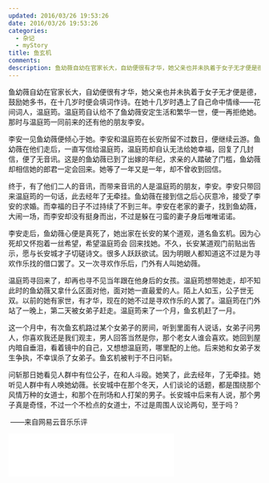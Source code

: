 ```yaml
---
updated: 2016/03/26 19:53:26
date: 2016/03/26 19:53:26
categories: 
  - 杂记
  - myStory
title: 鱼玄机
comments: 
description: 鱼幼薇自幼在官家长大，自幼便很有才华，她父亲也并未执着于女子无才便是德，鼓励她多书，在十几岁时便会填词作诗。在她十几岁时遇上了自己命中情缘——花间词人，温庭筠。温庭筠自认给不了鱼幼薇安定生活和繁华一世，便一再拒绝她。那时与温庭筠一同前来的还有他的朋友李安。李安一见鱼幼薇便倾心于她。李安和温庭筠在长安所留不过数日，便继续云游。鱼幼薇在他们走后，一直写信给温庭筠，温庭筠却自认无法给她幸福，回复了几封信，便了无音讯。这是的鱼幼薇已到了出嫁的年纪，求亲的人踏破了门槛，鱼幼薇却相信她的郎君一定会回来。她等了一年又是一年，却不曾收到回信。
---
```

鱼幼薇自幼在官家长大，自幼便很有才华，她父亲也并未执着于女子无才便是德，鼓励她多书，在十几岁时便会填词作诗。在她十几岁时遇上了自己命中情缘——花间词人，温庭筠。温庭筠自认给不了鱼幼薇安定生活和繁华一世，便一再拒绝她。那时与温庭筠一同前来的还有他的朋友李安。

 

李安一见鱼幼薇便倾心于她。李安和温庭筠在长安所留不过数日，便继续云游。鱼幼薇在他们走后，一直写信给温庭筠，温庭筠却自认无法给她幸福，回复了几封信，便了无音讯。这是的鱼幼薇已到了出嫁的年纪，求亲的人踏破了门槛，鱼幼薇却相信她的郎君一定会回来。她等了一年又是一年，却不曾收到回信。

 

终于，有了他们二人的音讯，而带来音讯的人是温庭筠的朋友，李安。李安只带回来温庭筠的一句话，此去经年了无牵挂。鱼幼薇在接到信之后心灰意冷，接受了李安的求婚。而幸福的日子不过持续了不到三年。李安在老家的妻子，找到鱼幼薇，大闹一场，而李安却没有挺身而出，不过是躲在刁蛮的妻子身后唯唯诺诺。

 

李安走后，鱼幼薇心便是真死了，她出家在长安的某个道观，道名鱼玄机。因为心死却又怀抱着一丝希望，希望温庭筠会 回来找她。不久，长安某道观门前贴出告示，愿与长安城才子切磋诗文。很多人跃跃欲试。因为明眼人都知道这不过是为寻欢作乐找的借口罢了。又一次寻欢作乐后，门外有人叫她幼薇。

 

温庭筠寻回来了，却再也寻不见当年跟在他身后的女孩。温庭筠想带她走，却不知此时的鱼幼薇又拿什么区面对他，面对她一直最爱的人。陌上人如玉，公子世无双。以前的她有家世，有才华，现在的她不过是寻欢作乐的人罢了。温庭筠在门外站了一晚上，第二天被女弟子赶走。温庭筠来了一个月，鱼玄机赶了一月。

 

这一个月中，有次鱼玄机路过某个女弟子的房间，听到里面有人说话，女弟子问男人，你喜欢我还是我们观主，男人回答当然是你，那个老女人谁会喜欢。她回到屋内暗自垂泪，看着镜中的自己，又想想温庭筠，哪里配的上他。后来她和女弟子发生争执，不幸误杀了女弟子。鱼玄机被判于不日问斩。

 

问斩那日她看见人群中有位公子，在和人斗殴。她笑了，此去经年，了无牵挂。她听见人群中有人唤她幼薇。长安城中在那个冬天，人们谈论的话题，都是围绕那个风情万种的女道士，和那个在刑场和人打架的男子。长安城中后来有人说，那个男子真是奇怪，不过一个不检点的女道士，不过是周围人议论两句，至于吗？

 

​                                                             ——来自网易云音乐乐评

<iframe src="//music.163.com/outchain/player?type=2&amp;id=29498138&amp;auto=1&amp;height=66" width="330" height="86" frameborder="no" marginwidth="0" marginheight="0"></iframe>